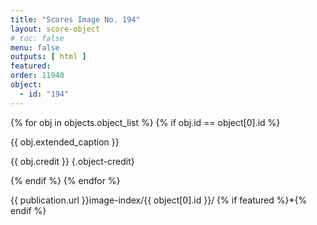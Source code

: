 ```yaml
---
title: "Scores Image No. 194"
layout: score-object
# toc: false
menu: false
outputs: [ html ]
featured: 
order: 11940
object:
  - id: "194"
---
```


{% for obj in objects.object_list %}
{% if obj.id == object[0].id %}

{{ obj.extended_caption }}

{{ obj.credit }} {.object-credit}

{% endif %}
{% endfor %}

<div class="object-credit object-url is-print-only">

{{ publication.url }}image-index/{{ object[0].id }}/ {% if featured %}*{% endif %}

</div>
